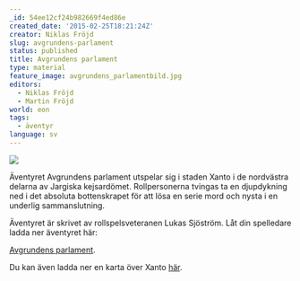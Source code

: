 ```yaml
---
_id: 54ee12cf24b982669f4ed86e
created_date: '2015-02-25T18:21:24Z'
creator: Niklas Fröjd
slug: avgrundens-parlament
status: published
title: Avgrundens parlament
type: material
feature_image: avgrundens_parlamentbild.jpg
editors:
  - Niklas Fröjd
  - Martin Fröjd
world: eon
tags:
  - äventyr
language: sv
---
```

![](https://fablr.co/asset/image/avgrundens-parlamentbild.jpg)

Äventyret Avgrundens parlament utspelar sig i staden Xanto i de nordvästra delarna av Jargiska kejsardömet. Rollpersonerna tvingas ta en djupdykning ned i det absoluta bottenskrapet för att lösa en serie mord och nysta i en underlig sammanslutning.

Äventyret är skrivet av rollspelsveteranen Lukas Sjöström. Låt din spelledare ladda ner äventyret här:

[Avgrundens parlament](https://fablr.co/asset/download/avgrundens-parlament.pdf).

Du kan även ladda ner en karta över Xanto [här](https://helmgast.se/helmgast/xantokarta/).

